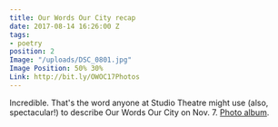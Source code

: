 ```yaml
---
title: Our Words Our City recap
date: 2017-08-14 16:26:00 Z
tags:
- poetry
position: 2
Image: "/uploads/DSC_0801.jpg"
Image Position: 50% 30%
Link: http://bit.ly/OWOC17Photos
---
```


Incredible. That's the word anyone at Studio Theatre might use (also, spectacular!) to describe Our Words Our City on Nov. 7. [Photo album](http://bit.ly/OWOC17Photos). 